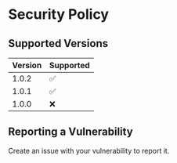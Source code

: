 # Security Policy

## Supported Versions

| Version | Supported          |
| ------- | ------------------ |
| 1.0.2   | :white_check_mark: |
| 1.0.1   | :white_check_mark: |
| 1.0.0   | :x:                |

## Reporting a Vulnerability
Create an issue with your vulnerability to report it.
